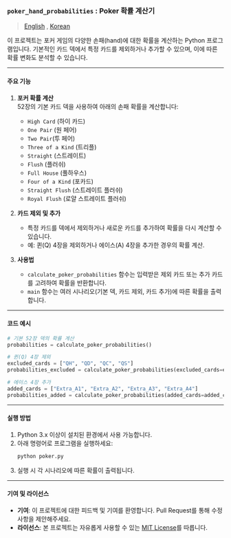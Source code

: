 ### `poker_hand_probabilities` : Poker 확률 계산기

> [English](README.md) , [Korean](README.ko.md)

이 프로젝트는 포커 게임의 다양한 손패(hand)에 대한 확률을 계산하는 Python 프로그램입니다. 기본적인 카드 덱에서 특정 카드를 제외하거나 추가할 수 있으며, 이에 따른 확률 변화도 분석할 수 있습니다.  

---

#### 주요 기능

1. **포커 확률 계산**  
   52장의 기본 카드 덱을 사용하여 아래의 손패 확률을 계산합니다:
   - `High Card` (하이 카드)
   - `One Pair` (원 페어)
   - `Two Pair`(투 페어)
   - `Three of a Kind` (트리플)
   - `Straight` (스트레이트)
   - `Flush` (플러쉬)
   - `Full House` (풀하우스)
   - `Four of a Kind` (포카드)
   - `Straight Flush` (스트레이트 플러쉬)
   - `Royal Flush` (로얄 스트레이트 플러쉬)  

2. **카드 제외 및 추가**  
   - 특정 카드를 덱에서 제외하거나 새로운 카드를 추가하여 확률을 다시 계산할 수 있습니다.
   - 예: 퀸(Q) 4장을 제외하거나 에이스(A) 4장을 추가한 경우의 확률 계산.

3. **사용법**  
   - `calculate_poker_probabilities` 함수는 입력받은 제외 카드 또는 추가 카드를 고려하여 확률을 반환합니다.
   - `main` 함수는 여러 시나리오(기본 덱, 카드 제외, 카드 추가)에 따른 확률을 출력합니다.

---

#### 코드 예시

```python
# 기본 52장 덱의 확률 계산
probabilities = calculate_poker_probabilities()

# 퀸(Q) 4장 제외
excluded_cards = ["QH", "QD", "QC", "QS"]
probabilities_excluded = calculate_poker_probabilities(excluded_cards=excluded_cards)

# 에이스 4장 추가
added_cards = ["Extra_A1", "Extra_A2", "Extra_A3", "Extra_A4"]
probabilities_added = calculate_poker_probabilities(added_cards=added_cards)
```

---

#### 실행 방법

1. Python 3.x 이상이 설치된 환경에서 사용 가능합니다.
2. 아래 명령어로 프로그램을 실행하세요:
   ```bash
   python poker.py
   ```
3. 실행 시 각 시나리오에 따른 확률이 출력됩니다.

---

#### 기여 및 라이선스

- **기여**: 이 프로젝트에 대한 피드백 및 기여를 환영합니다. Pull Request를 통해 수정 사항을 제안해주세요.
- **라이선스**: 본 프로젝트는 자유롭게 사용할 수 있는 [MIT License](https://opensource.org/licenses/MIT)를 따릅니다.
